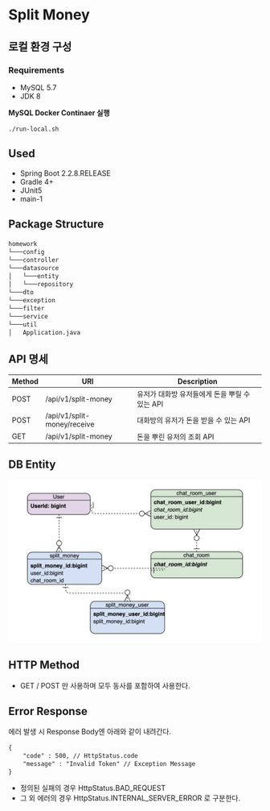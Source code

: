 # Split Money

## 로컬 환경 구성
### Requirements
- MySQL 5.7
- JDK 8

**MySQL Docker Continaer 실행**
```
./run-local.sh
```

## Used
- Spring Boot 2.2.8.RELEASE
- Gradle 4+
- JUnit5
- main-1

## Package Structure
```
homework
└───config 
└───controller
└───datasource
│   └───entity
│   └───repository
└───dto
└───exception
└───filter
└───service
└───util
│   Application.java
```

## API 명세
|Method|URI|Description|
|------|---|---|
|POST|/api/v1/split-money|유저가 대화방 유저들에게 돈을 뿌릴 수 있는 API|
|POST|/api/v1/split-money/receive|대화방의 유저가 돈을 받을 수 있는 API|
|GET|/api/v1/split-money|돈을 뿌린 유저의 조회 API|

## DB Entity
![erd](./erderderd.jpg)

## HTTP Method
- GET / POST 만 사용하며 모두 동사를 포함하여 사용한다.

## Error Response
에러 발생 시 Response Body엔 아래와 같이 내려간다.
```$xslt
{
    "code" : 500, // HttpStatus.code
    "message" : "Invalid Token" // Exception Message
}
```
- 정의된 실패의 경우 HttpStatus.BAD_REQUEST
- 그 외 에러의 경우 HttpStatus.INTERNAL_SERVER_ERROR 로 구분한다.
